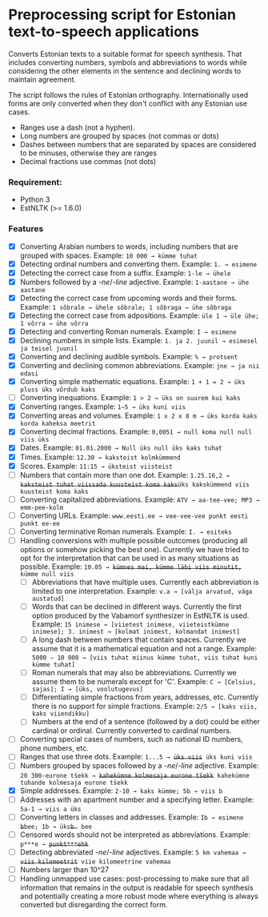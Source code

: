# Preprocessing script for Estonian text-to-speech applications
Converts Estonian texts to a suitable format for speech synthesis. That includes converting numbers, symbols and
 abbreviations to words while considering the other elements in the sentence and declining words to maintain agreement.

The script follows the rules of Estonian orthography. Internationally used forms are only converted when they don't
 conflict with any Estonian use cases.
- Ranges use a dash (not a hyphen).
- Long numbers are grouped by spaces (not commas or dots)
- Dashes between numbers that are separated by spaces are considered to be minuses, otherwise they are ranges
- Decimal fractions use commas (not dots) 

### Requirement:
- Python 3
- EstNLTK (>= 1.6.0)

### Features


- [x] Converting Arabian numbers to words, including numbers that are grouped with spaces. Example: `10 000 → kümme
 tuhat`
- [x] Detecting ordinal numbers and converting them. Example: `1. → esimene`
- [x] Detecting the correct case from a suffix. Example: `1-le → ühele`
- [x] Numbers followed by a *-ne*/*-line* adjective. Example: `1-aastane → ühe aastane`
- [x] Detecting the correct case from upcoming words and their forms. Example: `1 sõbrale → ühele sõbrale; 1 sõbraga → ühe sõbraga`
- [x] Detecting the correct case from adpositions. Example: `üle 1 → üle ühe; 1 võrra → ühe võrra`
- [x] Detecting and converting Roman numerals. Example: `I → esimene`
- [x] Declining numbers in simple lists. Example: `1. ja 2. juunil → esimesel ja teisel juunil`
- [x] Converting and declining audible symbols. Example: `% → protsent`
- [x] Converting and declining common abbreviations. Example: `jne → ja nii edasi`
- [x] Converting simple mathematic equations. Example: `1 + 1 = 2 → üks pluss üks võrdub kaks`
- [ ] Converting inequations. Example: `1 > 2 → üks on suurem kui kaks`
- [x] Converting ranges. Example: `1–5 → üks kuni viis`
- [x] Converting areas and volumes. Example: `1 x 2 x 8 m → üks korda kaks korda kaheksa meetrit`
- [x] Converting decimal fractions. Example: `0,0051 → null koma null null viis üks`
- [x] Dates. Example: `01.01.2000 → Null üks null üks kaks tuhat`
- [x] Times. Example: `12.30 → kaksteist kolmkümmend`
- [x] Scores. Example: `11:15 → üksteist viisteist`
- [ ] Numbers that contain more than one dot. Example: `1.25.16,2 → `<del>`kaksteist tuhat viissada kuusteist koma kaks`</del>`üks kakskümmend viis kuusteist koma kaks`
- [ ] Converting capitalized abbreviations. Example: `ATV → aa-tee-vee; MP3 → emm-pee-kolm` 
- [ ] Converting URLs. Example: `www.eesti.ee → vee-vee-vee punkt eesti punkt ee-ee`
- [ ] Converting terminative Roman numerals. Example: `I. → esiteks`
- [ ] Handling conversions with multiple possible outcomes (producing all options or somehow picking the best one). Currently we have tried to opt for the interpretation that can be used in as many situations as possible. Example: `10.05 → `<del>`kümnes mai, kümme läbi viis minutit,`</del>` kümme null viis`
    - [ ] Abbreviations that have multiple uses. Currently each abbreviation is limited to one interpretation. Example: `v.a → [välja arvatud, väga austatud]`
    - [ ] Words that can be declined in different ways. Currently the first option produced by the Vabamorf synthesizer in EstNLTK is used. Example: `15 inimese → [viietest inimese, viieteistkümne inimese]; 3. inimest → [kolmat inimest, kolmandat inimest]`
    - [ ] A long dash between numbers that contain spaces. Currently we assume that it is a mathematical equation and not a range. Example: `5000 – 10 000 → [viis tuhat miinus kümme tuhat, viis tuhat kuni kümme tuhat]`
    - [ ] Roman numerals that may also be abbreviations. Currently we assume them to be numerals except for 'C'. Example: `C → [Celsius, sajas]; I → [üks, voolutugevus]`
    - [ ] Differentiating simple fractions from years, addresses, etc. Currently there is no support for simple fractions. Example: `2/5 → [kaks viis, kaks viiendikku]`
    - [ ] Numbers at the end of a sentence (followed by a dot) could be either cardinal or ordinal. Currently converted to cardinal numbers.
- [ ] Converting special cases of numbers, such as national ID numbers, phone numbers, etc.
- [ ] Ranges that use three dots. Example: `1...5 → `<del>`üks viis`</del>` üks kuni viis`
- [ ] Numbers grouped by spaces followed by a *-ne*/*-line* adjective. Example: `20 300-eurone tšekk → `<del>`kahekümne kolmesaja eurone tšekk`</del>` kahekümne tuhande kolmesaja eurone tšekk`
- [x] Simple addresses. Example: `2-10 → kaks kümme; 5b → viis b`
- [ ] Addresses with an apartment number and a specifying letter. Example: `5a-1 → viis a üks`
- [ ] Converting letters in classes and addresses. Example: `Ib → esimene `<del>`b`</del>` bee; 1b → üks `<del>`b
`</del>` bee`
- [ ] Censored words should not be interpreted as abbreviations. Example: `p***e → `<del>`punkt***ehk`</del>
- [ ] Detecting abbreviated *-ne*/*-line* adjectives. Example: `5 km vahemaa → `<del>`viis kilomeetrit`</del>` viie kilomeetrine vahemaa`
- [ ] Numbers larger than 10^27
- [ ] Handling unmapped use cases: post-processing to make sure that all information that remains in the output is readable for speech synthesis and potentially creating a more robust mode where everything is always converted but disregarding the correct form.

